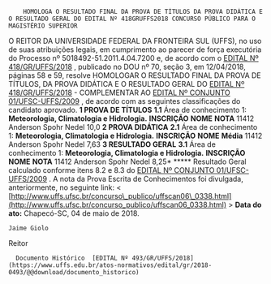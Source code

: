         HOMOLOGA O RESULTADO FINAL DA PROVA DE TÍTULOS DA PROVA DIDÁTICA E O RESULTADO GERAL DO EDITAL Nº 418GRUFFS2018 CONCURSO PÚBLICO PARA O MAGISTÉRIO SUPERIOR  

 O REITOR DA UNIVERSIDADE FEDERAL DA FRONTEIRA SUL (UFFS), no uso de suas atribuições legais, em cumprimento ao parecer de força executória do Processo nº 5018492-51.2011.4.04.7200 e, de acordo com o [EDITAL Nº 418/GR/UFFS/2018](https://www.uffs.edu.br/atos-normativos/edital/gr/2018-0418)  , publicado no DOU nº 70, seção 3, em 12/04/2018, páginas 58 e 59, resolve HOMOLOGAR O RESULTADO FINAL DA PROVA DE TÍTULOS, DA PROVA DIDÁTICA E O RESULTADO GERAL DO [EDITAL Nº 418/GR/UFFS/2018](https://www.uffs.edu.br/atos-normativos/edital/gr/2018-0418)  - COMPLEMENTAR AO [EDITAL Nº CONJUNTO 01/UFSC-UFFS/2009](http://www.uffs.ufsc.br/concurso_publico/edital/manualdocandidatoUFFS.pdf)  , de acordo com as seguintes classificações do candidato aprovado.  **1 PROVA DE TÍTULOS**  **1.1** Área de conhecimento 1: **Meteorologia, Climatologia e Hidrologia.**      **INSCRIÇÃO**    **NOME**    **NOTA**      11412   Anderson Spohr Nedel   10,0      **2 PROVA DIDÁTICA**  **2.1** Área de conhecimento 1: **Meteorologia, Climatologia e Hidrologia.**      **INSCRIÇÃO**    **NOME**    **Média**      11412   Anderson Spohr Nedel   7,63      **3 RESULTADO GERAL**  **3.1** Área de conhecimento 1: **Meteorologia, Climatologia e Hidrologia.**      **INSCRIÇÃO**    **NOME**    **NOTA**      11412   Anderson Spohr Nedel   8,25*     ***** Resultado Geral calculado conforme itens 8.2 e 8.3 do [EDITAL Nº CONJUNTO 01/UFSC-UFFS/2009](http://www.uffs.ufsc.br/concurso_publico/edital/manualdocandidatoUFFS.pdf)  . A nota da Prova Escrita de Conhecimentos foi divulgada, anteriormente, no seguinte link: < [http://www.uffs.ufsc.br/concurso\_publico/uffscan06\_0338.html](http://www.uffs.ufsc.br/concurso_publico/uffscan06_0338.html)  >      **Data do ato:** Chapecó-SC, 04 de maio de 2018.   
 

    Jaime Giolo   
 Reitor 

      Documento Histórico  [EDITAL Nº 493/GR/UFFS/2018](https://www.uffs.edu.br/atos-normativos/edital/gr/2018-0493/@@download/documento_historico)     
      